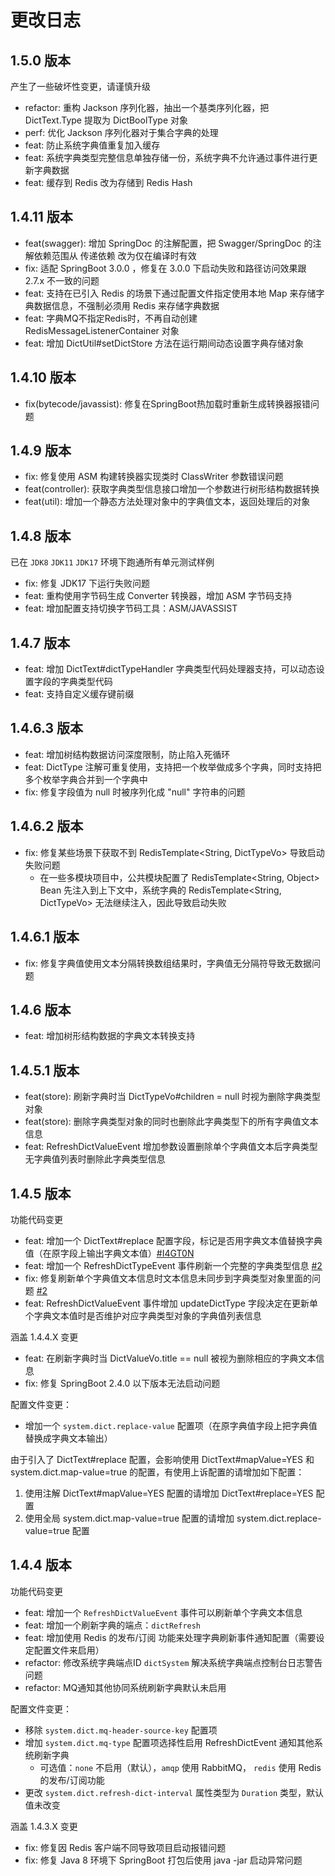 # 更改日志

## 1.5.0 版本

产生了一些破坏性变更，请谨慎升级
- refactor: 重构 Jackson 序列化器，抽出一个基类序列化器，把 DictText.Type 提取为 DictBoolType 对象
- perf: 优化 Jackson 序列化器对于集合字典的处理
- feat: 防止系统字典值重复加入缓存
- feat: 系统字典类型完整信息单独存储一份，系统字典不允许通过事件进行更新字典数据
- feat: 缓存到 Redis 改为存储到 Redis Hash

## 1.4.11 版本

- feat(swagger): 增加 SpringDoc 的注解配置，把 Swagger/SpringDoc 的注解依赖范围从 传递依赖 改为仅在编译时有效
- fix: 适配 SpringBoot 3.0.0 ，修复在 3.0.0 下启动失败和路径访问效果跟 2.7.x 不一致的问题
- feat: 支持在已引入 Redis 的场景下通过配置文件指定使用本地 Map 来存储字典数据信息，不强制必须用 Redis 来存储字典数据
- feat: 字典MQ不指定Redis时，不再自动创建 RedisMessageListenerContainer 对象
- feat: 增加 DictUtil#setDictStore 方法在运行期间动态设置字典存储对象

## 1.4.10 版本

- fix(bytecode/javassist): 修复在SpringBoot热加载时重新生成转换器报错问题

## 1.4.9 版本

- fix: 修复使用 ASM 构建转换器实现类时 ClassWriter 参数错误问题
- feat(controller): 获取字典类型信息接口增加一个参数进行树形结构数据转换
- feat(util): 增加一个静态方法处理对象中的字典值文本，返回处理后的对象

## 1.4.8 版本

已在 `JDK8` `JDK11` `JDK17` 环境下跑通所有单元测试样例

- fix: 修复 JDK17 下运行失败问题
- feat: 重构使用字节码生成 Converter 转换器，增加 ASM 字节码支持
- feat: 增加配置支持切换字节码工具：ASM/JAVASSIST

## 1.4.7 版本

- feat: 增加 DictText#dictTypeHandler 字典类型代码处理器支持，可以动态设置字段的字典类型代码
- feat: 支持自定义缓存键前缀

## 1.4.6.3 版本

- feat: 增加树结构数据访问深度限制，防止陷入死循环
- feat: DictType 注解可重复使用，支持把一个枚举做成多个字典，同时支持把多个枚举字典合并到一个字典中
- fix: 修复字段值为 null 时被序列化成 "null" 字符串的问题

## 1.4.6.2 版本

- fix: 修复某些场景下获取不到 RedisTemplate<String, DictTypeVo> 导致启动失败问题
  - 在一些多模块项目中，公共模块配置了 RedisTemplate<String, Object> Bean 先注入到上下文中，系统字典的
    RedisTemplate<String, DictTypeVo> 无法继续注入，因此导致启动失败

## 1.4.6.1 版本

- fix: 修复字典值使用文本分隔转换数组结果时，字典值无分隔符导致无数据问题

## 1.4.6 版本

- feat: 增加树形结构数据的字典文本转换支持

## 1.4.5.1 版本

- feat(store): 刷新字典时当 DictTypeVo#children = null 时视为删除字典类型对象
- feat(store): 删除字典类型对象的同时也删除此字典类型下的所有字典值文本信息
- feat: RefreshDictValueEvent 增加参数设置删除单个字典值文本后字典类型无字典值列表时删除此字典类型信息

## 1.4.5 版本

功能代码变更
- feat: 增加一个 DictText#replace 配置字段，标记是否用字典文本值替换字典值（在原字段上输出字典文本值）[#I4GT0N](https://gitee.com/houkunlin/system-dict-starter/issues/I4GT0N)
- feat: 增加一个 RefreshDictTypeEvent 事件刷新一个完整的字典类型信息 [#2](https://github.com/houkunlin-starter/system-dict-starter/issues/2#issuecomment-960424924)
- fix: 修复刷新单个字典值文本信息时文本信息未同步到字典类型对象里面的问题 [#2](https://github.com/houkunlin-starter/system-dict-starter/issues/2#issuecomment-960423263)
- feat: RefreshDictValueEvent 事件增加 updateDictType 字段决定在更新单个字典文本值时是否维护对应字典类型对象的字典值列表信息

涵盖 1.4.4.X 变更
- feat: 在刷新字典时当 DictValueVo.title == null 被视为删除相应的字典文本信息
- fix: 修复 SpringBoot 2.4.0 以下版本无法启动问题

配置文件变更：
- 增加一个 `system.dict.replace-value` 配置项（在原字典值字段上把字典值替换成字典文本输出）

由于引入了 DictText#replace 配置，会影响使用 DictText#mapValue=YES 和 system.dict.map-value=true 的配置，有使用上诉配置的请增加如下配置：
1. 使用注解 DictText#mapValue=YES 配置的请增加 DictText#replace=YES 配置
2. 使用全局 system.dict.map-value=true 配置的请增加 system.dict.replace-value=true 配置


## 1.4.4 版本

功能代码变更
- feat: 增加一个 `RefreshDictValueEvent` 事件可以刷新单个字典文本信息
- feat: 增加一个刷新字典的端点：`dictRefresh`
- feat: 增加使用 Redis 的发布/订阅 功能来处理字典刷新事件通知配置（需要设定配置文件来启用）
- refactor: 修改系统字典端点ID `dictSystem` 解决系统字典端点控制台日志警告问题
- refactor: MQ通知其他协同系统刷新字典默认未启用

配置文件变更：
- 移除 `system.dict.mq-header-source-key` 配置项
- 增加 `system.dict.mq-type` 配置项选择性启用 RefreshDictEvent 通知其他系统刷新字典
    - 可选值：`none` 不启用（默认），`amqp` 使用 RabbitMQ， `redis` 使用 Redis 的发布/订阅功能
- 更改 `system.dict.refresh-dict-interval` 属性类型为 `Duration` 类型，默认值未改变

涵盖 1.4.3.X 变更
- fix: 修复因 Redis 客户端不同导致项目启动报错问题
- fix: 修复 Java 8 环境下 SpringBoot 打包后使用 java -jar 启动异常问题
